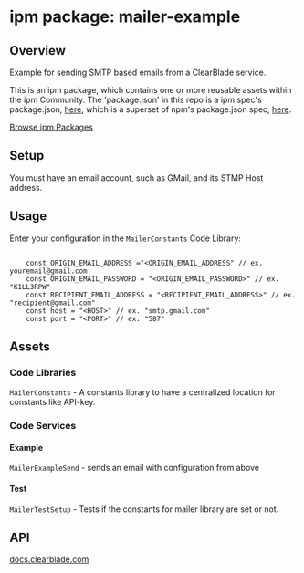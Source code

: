 
# ipm package: mailer-example

## Overview

Example for sending SMTP based emails from a ClearBlade service.

This is an ipm package, which contains one or more reusable assets within the ipm Community. The 'package.json' in this repo is a ipm spec's package.json, [here](https://docs.clearblade.com/v/3/6-ipm/spec), which is a superset of npm's package.json spec, [here](https://docs.npmjs.com/files/package.json).

[Browse ipm Packages](https://ipm.clearblade.com)

## Setup

You must have an email account, such as GMail, and its STMP Host address.

## Usage

Enter your configuration in the `MailerConstants` Code Library:

```

    const ORIGIN_EMAIL_ADDRESS ="<ORIGIN_EMAIL_ADDRESS" // ex. youremail@gmail.com
    const ORIGIN_EMAIL_PASSWORD = "<ORIGIN_EMAIL_PASSWORD>" // ex. "K1LL3RPW"
    const RECIPIENT_EMAIL_ADDRESS = "<RECIPIENT_EMAIL_ADDRESS>" // ex. "recipient@gmail.com"
    const host = "<HOST>" // ex. "smtp.gmail.com"
    const port = "<PORT>" // ex. "587"

```

## Assets

### Code Libraries

`MailerConstants` - A constants library to have a centralized location for constants like API-key.

### Code Services

#### Example

`MailerExampleSend` - sends an email with configuration from above
#### Test

`MailerTestSetup` - Tests if the constants for mailer library are set or not.

## API

[docs.clearblade.com](https://docs.clearblade.com/v/3/4-developer_reference/platformsdk/mailer.js/)